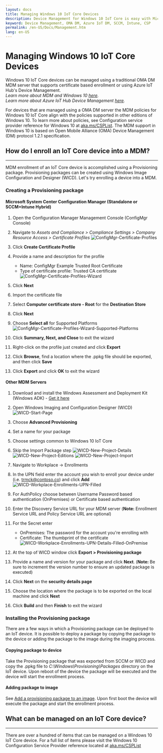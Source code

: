 ```yaml
---
layout: docs
title: Managing Windows 10 IoT Core Devices
description: Device Management for Windows 10 IoT Core is easy with Microsoft. Learn how the Universal Windows Platform makes it easy to use your favorite tools to also manage your IoT devices.
keyword: Device Management, OMA DM, Azure IoT DM, SCCM, Intune, CSP
permalink: /en-US/Docs/Management.htm
lang: en-US
---
```


# Managing Windows 10 IoT Core Devices

Windows 10 IoT Core devices can be managed using a traditional OMA DM MDM server that supports certificate based enrollment or using Azure IoT Hub's Device Management.  
 _Learn more about MDM and Windows 10 <a href="https://msdn.microsoft.com/library/windows/hardware/dn914769(v=vs.85).aspx" target="_blank">here</a>._  
 _Learn more about Azure IoT Hub Device Management <a href="https://azure.microsoft.com/en-us/documentation/articles/iot-hub-device-management-overview/" target="_blank">here</a>._  

For devices that are managed using a OMA DM server the MDM policies for Windows 10 IoT Core align with the policies supported in other editions of Windows 10. To learn more about policies, see Configuration service provider reference for Windows 10 at <a href="https://aka.ms/csplist" target="_blank">aka.ms/CSPList</a>. The MDM support in Windows 10 is based on Open Mobile Alliance (OMA) Device Management (DM) protocol 1.2.1 specification.

## How do I enroll an IoT Core device into a MDM?
___
MDM enrollment of an IoT Core device is accomplished using a Provisioning package. Provisioning packages can be created using Windows Image Configuration and Designer (WICD). Let's try enrolling a device into a MDM.

### Creating a Provisioning package

#### Microsoft System Center Configuration Manager (Standalone or SCCM+Intune Hybrid)

1.  Open the Configuration Manager Management Console (ConfigMgr Console)

2.  Navigate to _Assets and Compliance > Compliance Settings > Company Resource Access > Certificate Profiles_
![ConfigMgr-Certificate-Profiles]

3.  Click **Create Certificate Profile**

4.  Provide a name and description for the profile
    - Name: ConfigMgr Example Trusted Root Certificate
     - Type of certificate profile: Trusted CA certificate  
     ![ConfigMgr-Certificate-Profiles-Wizard]

5.  Click **Next**

6.  Import the certificate file

7.  Select **Computer certificate store - Root** for the **Destination Store**

8.  Click **Next**

9.  Choose **Select all** for Supported Platforms
    ![ConfigMgr-Certificate-Profiles-Wizard-Supported-Platforms]

10. Click **Summary, Next, and Close** to exit the wizard

11. Right-click on the profile just created and click **Export**

12. Click **Browse**, find a location where the .ppkg file should be exported, and then click **Save**

13. Click **Export** and click **OK** to exit the wizard

#### Other MDM Servers

1.  Download and install the Windows Assessment and Deployment Kit (Windows ADK) - <a href="https://developer.microsoft.com/en-us/windows/hardware/windows-assessment-deployment-kit" target="_blank">Get it here</a>

2.  Open Windows Imaging and Configuration Designer (WICD)
    ![WICD-Start-Page]

3.  Choose **Advanced Provisioning**

4.  Set a name for your package

5.  Choose settings common to Windows 10 IoT Core

6.  Skip the Import Package step
    ![WICD-New-Project-Details] ![WICD-New-Project-Editions] ![WICD-New-Project-Import]

7. Navigate to Workplace -> Enrollments

8.  In the UPN field enter the account you wish to enroll your device under (i.e. trmck@contoso.co) and click **Add**
    ![WICD-Workplace-Enrollments-UPN-Filled]

9. For AuthPolicy choose between Username Password based authentication (OnPremises) or Certificate based authentication

10. Enter the Discovery Service URL for your MDM server (**Note:** Enrollment Service URL and Policy Service URL are optional)

11. For the Secret enter  
    - OnPremises: The password for the account you're enrolling with  
    - Certificate: The thumbprint of the certificate
    ![WICD-Workplace-Enrollments-UPN-Details-Filled-OnPremise]  

12. At the top of WICD window click **Export > Provisioning package**

13. Provide a name and version for your package and click **Next**. (**Note:** Be sure to increment the version number to ensure an updated package is executed)

14. Click **Next** on the **security details page**

15. Choose the location where the package is to be exported on the local machine and click **Next**

16. Click **Build** and then **Finish** to exit the wizard

### Installing the Provisioning package

There are a few ways in which a Provisioning package can be deployed to an IoT device. It is possible to deploy a package by copying the package to the device or adding the package to the image during the imaging process.

#### Copying package to device

Take the Provisioning package that was exported from SCCM or WICD and copy the .ppkg file to _C:\Windows\Provisioning\Packages_ directory on the IoT device. Upon reboot of the device the package will be executed and the device will start the enrollment process.

#### Adding package to image

See [Add a provisioning package to an image](https://msdn.microsoft.com/en-us/windows/hardware/commercialize/manufacture/iot/add-a-provisioning-package-to-an-image). Upon first boot the device will execute the package and start the enrollment process.

## What can be managed on an IoT Core device?
___
There are over a hundred of items that can be managed on a Windows 10 IoT Core device. For a full list of items please visit the Windows 10 Configuration Service Provider reference located at <a href="https://aka.ms/CSPList" target="_blank">aka.ms/CSPList</a>

[ConfigMgr-Certificate-Profiles]: /content/Resources/images/Management/ConfigMgr-Certificate-Profiles.PNG "SCCM Certificate Profiles"
[ConfigMgr-Certificate-Profiles-Wizard]: /content/Resources/images/Management/ConfigMgr-Certificate-Profiles-Wizard.PNG "Create Certificate Profile Wizard"
[ConfigMgr-Certificate-Profiles-Wizard-Supported-Platforms]: /content/Resources/images/Management/ConfigMgr-Certificate-Profiles-Wizard-Supported-Platforms.PNG "Create Certificate Profile Wizard - Supported Platforms"
[WICD-Start-Page]: /content/Resources/images/Management/WICD-Start-Page.PNG "Windows Imaging and Configuration Designer (WICD)"
[WICD-New-Project-Details]: /content/Resources/images/Management/WICD-Advanced-Provisioning-New-Project-Details.PNG "WICD New Project Details"
[WICD-New-Project-Editions]: /content/Resources/images/Management/WICD-Advanced-Provisioning-New-Project-Editions.PNG "WICD New Project Edition Settings"
[WICD-New-Project-Import]: /content/Resources/images/Management/WICD-Advanced-Provisioning-New-Project-Import.PNG "Figure 2"
[WICD-Workplace-Enrollments-UPN]: /content/Resources/images/Management/WICD-Workplace-Enrollments-UPN.PNG "Workplace Enrollments"
[WICD-Workplace-Enrollments-UPN-Filled]: /content/Resources/images/Management/WICD-Workplace-Enrollments-UPN-Filled.PNG "Figure 2"
[WICD-Workplace-Enrollments-UPN-Details-Filled-OnPremise]: /content/Resources/images/Management/WICD-Workplace-Enrollments-UPN-Details-Filled-Premise.PNG "Figure 2"

<!--/content/Resources/images/Management/.PNG "Caption"-->
